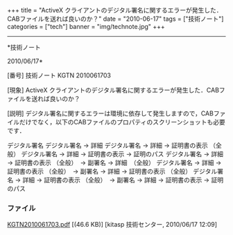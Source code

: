 ﻿+++
title = "ActiveX クライアントのデジタル署名に関するエラーが発生した．CABファイルを送れば良いのか？"
date = "2010-06-17"
tags = ["技術ノート"]
categories = ["tech"]
banner = "img/technote.jpg"
+++

-----------------------------------------------------------------------------------------------------------------------------

*技術ノート

2010/06/17*


[番号]
技術ノート KGTN 2010061703

[現象]
ActiveX
クライアントのデジタル署名に関するエラーが発生した．CABファイルを送れば良いのか？

[説明]
デジタル署名に関するエラーは環境に依存して発生しますので，CABファイルだけでなく，以下のCABファイルのプロパティのスクリーンショットも必要です．

デジタル署名
デジタル署名 → 詳細
デジタル署名 → 詳細 → 証明書の表示 （全般）
デジタル署名 → 詳細 → 証明書の表示 → 証明のパス
デジタル署名 → 詳細 → 証明書の表示 （全般）　→ 副署名 → 詳細　（全般）
デジタル署名 → 詳細 → 証明書の表示 （全般）　→ 副署名 → 詳細 →
証明書の表示 （全般）
デジタル署名 → 詳細 → 証明書の表示 （全般）　→ 副署名 → 詳細 →
証明書の表示 → 証明のパス


### ファイル

 
 


[KGTN2010061703.pdf](http://techreport.kitasp.net/attachments/download/202/KGTN2010061703.pdf)
 [(46.6 KB)] [kitasp 技術センター, 2010/06/17
12:09]


 


 

